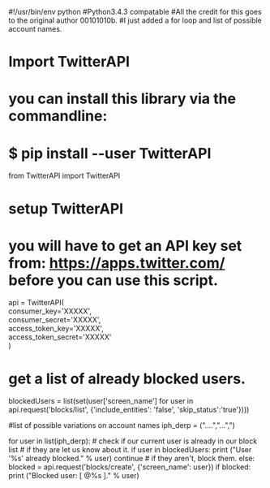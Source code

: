 #!/usr/bin/env python
#Python3.4.3 compatable
#All the credit for this goes to the original author 00101010b.
#I just added a for loop and list of possible account names.

# Import TwitterAPI
# you can install this library via the commandline:
# $ pip install --user TwitterAPI
from TwitterAPI import TwitterAPI

# setup TwitterAPI
# you will have to get an API key set from: https://apps.twitter.com/ before you can use this script.
api = TwitterAPI( \
        consumer_key='XXXXX', \
        consumer_secret='XXXXX', \
        access_token_key='XXXXX', \
        access_token_secret='XXXXX' \
        )

# get a list of already blocked users.
blockedUsers = list(set(user['screen_name'] for user in api.request('blocks/list', {'include_entities': 'false', 'skip_status':'true'})))

#list of possible variations on account names
iph_derp = ("....","...",")

for user in list(iph_derp):
	# check if our current user is already in our block list
	# if they are let us know about it.
	if user in blockedUsers:
		print ("User '%s' already blocked." % user)
		continue
	# if they aren't, block them.
	else:
		blocked = api.request('blocks/create', {'screen_name': user})
	if blocked:
		print ("Blocked user: [ @%s ]." % user)
